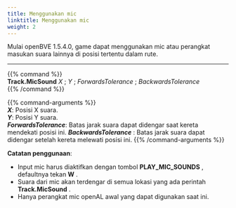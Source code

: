 ```yaml
---
title: Menggunakan mic
linktitle: Menggunakan mic
weight: 2
---
```


Mulai openBVE 1.5.4.0, game dapat menggunakan mic atau perangkat masukan suara lainnya di posisi tertentu dalam rute.

---

{{% command %}}  
**Track.MicSound** *X* ; *Y* ; *ForwardsTolerance* ; *BackwardsTolerance*  
{{% /command %}}

{{% command-arguments %}}  
***X***: Posisi X suara.  
***Y***: Posisi Y suara.  
***ForwardsTolerance***: Batas jarak suara dapat didengar saat kereta mendekati posisi ini.
***BackwardsTolerance*** : Batas jarak suara dapat didengar setelah kereta melewati posisi ini.
{{% /command-arguments %}}

__**Catatan penggunaan**__:

* Input mic harus diaktifkan dengan tombol **PLAY_MIC_SOUNDS** , defaultnya tekan **W** .
* Suara dari mic akan terdengar di semua lokasi yang ada perintah **Track.MicSound** .
* Hanya perangkat mic openAL awal yang dapat digunakan saat ini.
